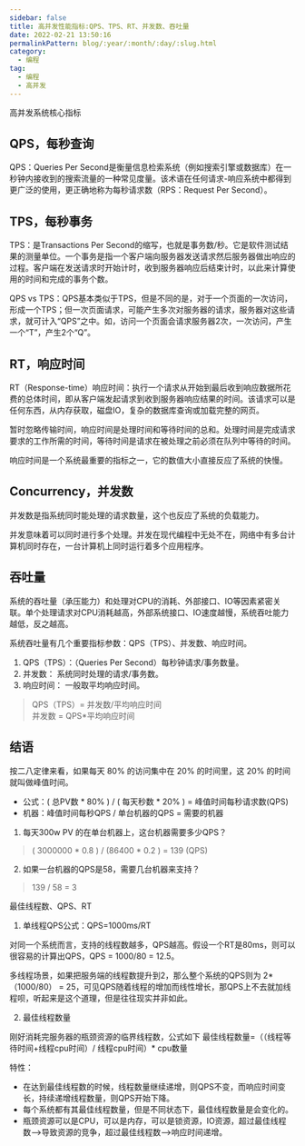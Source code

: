 ```yaml
---
sidebar: false  
title: 高并发性能指标:QPS、TPS、RT、并发数、吞吐量    
date: 2022-02-21 13:50:16  
permalinkPattern: blog/:year/:month/:day/:slug.html  
category: 
  - 编程   
tag: 
  - 编程 
  - 高并发
---
```



高并发系统核心指标

## QPS，每秒查询

QPS：Queries Per Second是衡量信息检索系统（例如搜索引擎或数据库）在一秒钟内接收到的搜索流量的一种常见度量。该术语在任何请求-响应系统中都得到更广泛的使用，更正确地称为每秒请求数（RPS：Request Per
Second）。

## TPS，每秒事务

TPS：是Transactions Per
Second的缩写，也就是事务数/秒。它是软件测试结果的测量单位。一个事务是指一个客户端向服务器发送请求然后服务器做出响应的过程。客户端在发送请求时开始计时，收到服务器响应后结束计时，以此来计算使用的时间和完成的事务个数。

QPS vs
TPS：QPS基本类似于TPS，但是不同的是，对于一个页面的一次访问，形成一个TPS；但一次页面请求，可能产生多次对服务器的请求，服务器对这些请求，就可计入“QPS”之中。如，访问一个页面会请求服务器2次，一次访问，产生一个“T”，产生2个“Q”。

## RT，响应时间

RT（Response-time）响应时间：执行一个请求从开始到最后收到响应数据所花费的总体时间，即从客户端发起请求到收到服务器响应结果的时间。该请求可以是任何东西，从内存获取，磁盘IO，复杂的数据库查询或加载完整的网页。

暂时忽略传输时间，响应时间是处理时间和等待时间的总和。处理时间是完成请求要求的工作所需的时间，等待时间是请求在被处理之前必须在队列中等待的时间。

响应时间是一个系统最重要的指标之一，它的数值大小直接反应了系统的快慢。

## Concurrency，并发数

并发数是指系统同时能处理的请求数量，这个也反应了系统的负载能力。

并发意味着可以同时进行多个处理。并发在现代编程中无处不在，网络中有多台计算机同时存在，一台计算机上同时运行着多个应用程序。

## 吞吐量

系统的吞吐量（承压能力）和处理对CPU的消耗、外部接口、IO等因素紧密关联。单个处理请求对CPU消耗越高，外部系统接口、IO速度越慢，系统吞吐能力越低，反之越高。

系统吞吐量有几个重要指标参数：QPS（TPS）、并发数、响应时间。

1. QPS（TPS）：（Queries Per Second）每秒钟请求/事务数量。
2. 并发数： 系统同时处理的请求/事务数。
3. 响应时间： 一般取平均响应时间。

> QPS（TPS）= 并发数/平均响应时间  
> 并发数 = QPS*平均响应时间

## 结语

按二八定律来看，如果每天 80% 的访问集中在 20% 的时间里，这 20% 的时间就叫做峰值时间。

- 公式：( 总PV数 * 80% ) / ( 每天秒数 * 20% ) = 峰值时间每秒请求数(QPS)
- 机器：峰值时间每秒QPS / 单台机器的QPS = 需要的机器

1. 每天300w PV 的在单台机器上，这台机器需要多少QPS？

> ( 3000000 * 0.8 ) / (86400 * 0.2 ) = 139 (QPS)

2. 如果一台机器的QPS是58，需要几台机器来支持？

> 139 / 58 = 3

最佳线程数、QPS、RT

1. 单线程QPS公式：QPS=1000ms/RT

对同一个系统而言，支持的线程数越多，QPS越高。假设一个RT是80ms，则可以很容易的计算出QPS，QPS = 1000/80 = 12.5。

多线程场景，如果把服务端的线程数提升到2，那么整个系统的QPS则为 2*（1000/80） = 25，可见QPS随着线程的增加而线性增长，那QPS上不去就加线程呗，听起来是这个道理，但是往往现实并非如此。

2. 最佳线程数量

刚好消耗完服务器的瓶颈资源的临界线程数，公式如下 最佳线程数量=（（线程等待时间+线程cpu时间）/ 线程cpu时间）* cpu数量

特性：

* 在达到最佳线程数的时候，线程数量继续递增，则QPS不变，而响应时间变长，持续递增线程数量，则QPS开始下降。
* 每个系统都有其最佳线程数量，但是不同状态下，最佳线程数量是会变化的。
* 瓶颈资源可以是CPU，可以是内存，可以是锁资源，IO资源，超过最佳线程数-->导致资源的竞争，超过最佳线程数-->响应时间递增。
